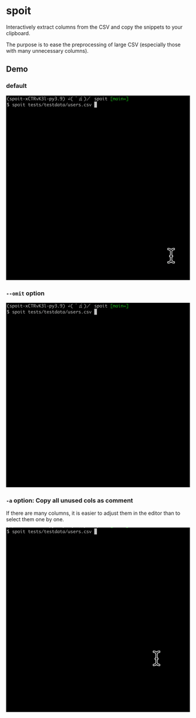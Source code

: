 # spoit
Interactively extract columns from the CSV and copy the snippets to your clipboard.

The purpose is to ease the preprocessing of large CSV (especially those with many unnecessary columns).

## Demo
### default
![](demo/no_omit.gif)

### `--omit` option
![](demo/omit.gif)

### `-a` option: Copy all unused cols as comment
If there are many columns, it is easier to adjust them in the editor than to select them one by one.

![](demo/all_unused.gif)